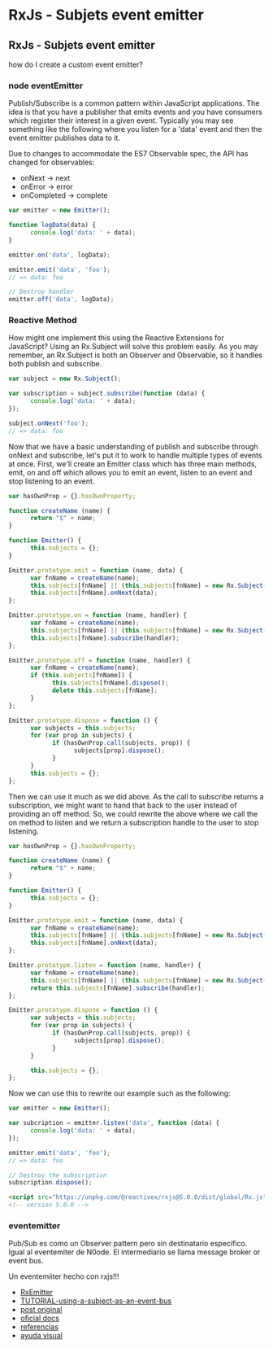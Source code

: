 # RxJs - Subjets event emitter


## RxJs - Subjets event emitter
how do I create a custom event emitter?
### node eventEmitter

Publish/Subscribe is a common pattern within JavaScript applications. The idea is that you have a publisher that emits events and you have consumers which register their interest in a given event. Typically you may see something like the following where you listen for a 'data' event and then the event emitter publishes data to it.


Due to changes to accommodate the ES7 Observable spec, the API has changed for observables:

- onNext -> next
- onError -> error
- onCompleted -> complete


```javascript 
var emitter = new Emitter();

function logData(data) {
      console.log('data: ' + data);
}

emitter.on('data', logData);

emitter.emit('data', 'foo');
// => data: foo

// Destroy handler
emitter.off('data', logData);
```

### Reactive Method

How might one implement this using the Reactive Extensions for JavaScript? Using an Rx.Subject will solve this problem easily. As you may remember, an Rx.Subject is both an Observer and Observable, so it handles both publish and subscribe.

```javascript 
var subject = new Rx.Subject();

var subscription = subject.subscribe(function (data) {
      console.log('data: ' + data);
});

subject.onNext('foo');
// => data: foo
```

Now that we have a basic understanding of publish and subscribe through onNext and subscribe, let's put it to work to handle multiple types of events at once. First, we'll create an Emitter class which has three main methods, emit, on and off which allows you to emit an event, listen to an event and stop listening to an event.

```javascript 
var hasOwnProp = {}.hasOwnProperty;

function createName (name) {
      return "$" + name;
}

function Emitter() {
      this.subjects = {};
}

Emitter.prototype.emit = function (name, data) {
      var fnName = createName(name);
      this.subjects[fnName] || (this.subjects[fnName] = new Rx.Subject());
      this.subjects[fnName].onNext(data);
};

Emitter.prototype.on = function (name, handler) {
      var fnName = createName(name);
      this.subjects[fnName] || (this.subjects[fnName] = new Rx.Subject());
      this.subjects[fnName].subscribe(handler);
};

Emitter.prototype.off = function (name, handler) {
      var fnName = createName(name);
      if (this.subjects[fnName]) {
            this.subjects[fnName].dispose();
            delete this.subjects[fnName];
      }
};

Emitter.prototype.dispose = function () {
      var subjects = this.subjects;
      for (var prop in subjects) {
            if (hasOwnProp.call(subjects, prop)) {
                  subjects[prop].dispose();
            }
      }
      this.subjects = {};
};
```

Then we can use it much as we did above. As the call to subscribe returns a subscription, we might want to hand that back to the user instead of providing an off method. So, we could rewrite the above where we call the on method to listen and we return a subscription handle to the user to stop listening.

```javascript 
var hasOwnProp = {}.hasOwnProperty;

function createName (name) {
      return "$" + name;
}

function Emitter() {
      this.subjects = {};
}

Emitter.prototype.emit = function (name, data) {
      var fnName = createName(name);
      this.subjects[fnName] || (this.subjects[fnName] = new Rx.Subject());
      this.subjects[fnName].onNext(data);
};

Emitter.prototype.listen = function (name, handler) {
      var fnName = createName(name);
      this.subjects[fnName] || (this.subjects[fnName] = new Rx.Subject());
      return this.subjects[fnName].subscribe(handler);
};

Emitter.prototype.dispose = function () {
      var subjects = this.subjects;
      for (var prop in subjects) {
            if (hasOwnProp.call(subjects, prop)) {
                  subjects[prop].dispose();
            }
      }

      this.subjects = {};
};
```

Now we can use this to rewrite our example such as the following:

```javascript 
var emitter = new Emitter();

var subcription = emitter.listen('data', function (data) {
      console.log('data: ' + data);
});

emitter.emit('data', 'foo');
// => data: foo

// Destroy the subscription
subscription.dispose();
```

```HTML
<script src="https://unpkg.com/@reactivex/rxjs@5.0.0/dist/global/Rx.js"></script>
<!-- version 5.0.0 -->
```

### eventemitter

Pub/Sub es como un Observer pattern pero sin destinatario específico.
Igual al  eventemiter de N0ode. El intermediario se llama message broker or event bus. 

Un eventemiiter hecho con rxjs!!!

- [RxEmitter](https://github.com/a-jie/RxEmitter)
- [TUTORIAL-using-a-subject-as-an-event-bus](https://egghead.io/lessons/rxjs-using-a-subject-as-an-event-bus)
- [post original](https://github.com/Reactive-Extensions/RxJS/blob/master/doc/howdoi/eventemitter.md)
- [oficial docs](http://reactivex.io/rxjs/manual/overview.html#introduction)
- [referencias](https://www.learnrxjs.io/)
- [ayuda visual](https://rxmarbles.com/)